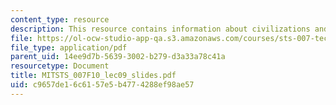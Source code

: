 ```yaml
---
content_type: resource
description: This resource contains information about civilizations and empires.
file: https://ol-ocw-studio-app-qa.s3.amazonaws.com/courses/sts-007-technology-in-history-fall-2010/c9657de16c6157e5b4774288ef98ae57_MITSTS_007F10_lec09_slides.pdf
file_type: application/pdf
parent_uid: 14ee9d7b-5639-3002-b279-d3a33a78c41a
resourcetype: Document
title: MITSTS_007F10_lec09_slides.pdf
uid: c9657de1-6c61-57e5-b477-4288ef98ae57
---
```

